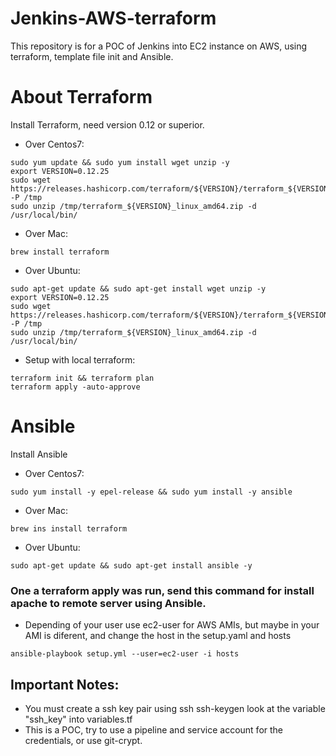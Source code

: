 # Jenkins-AWS-terraform
This repository is for a POC of Jenkins into EC2 instance on AWS, using terraform, template file init and Ansible.

# About Terraform
Install Terraform, need version 0.12 or superior.
* Over Centos7:
```
sudo yum update && sudo yum install wget unzip -y
export VERSION=0.12.25
sudo wget https://releases.hashicorp.com/terraform/${VERSION}/terraform_${VERSION}_linux_amd64.zip -P /tmp
sudo unzip /tmp/terraform_${VERSION}_linux_amd64.zip -d /usr/local/bin/
```

* Over Mac:
```
brew install terraform
```

* Over Ubuntu:
```
sudo apt-get update && sudo apt-get install wget unzip -y
export VERSION=0.12.25
sudo wget https://releases.hashicorp.com/terraform/${VERSION}/terraform_${VERSION}_linux_amd64.zip -P /tmp
sudo unzip /tmp/terraform_${VERSION}_linux_amd64.zip -d /usr/local/bin/
```

* Setup with local terraform:
```
terraform init && terraform plan
terraform apply -auto-approve
```

# Ansible
Install Ansible

* Over Centos7:
```
sudo yum install -y epel-release && sudo yum install -y ansible
```

* Over Mac:
```
brew ins install terraform
```

* Over Ubuntu:
```
sudo apt-get update && sudo apt-get install ansible -y
```

### One a terraform apply was run, send this command for install apache to remote server using Ansible.
* Depending of your user use ec2-user for AWS AMIs, but maybe in your AMI is diferent, and change the host in the setup.yaml and hosts
```
ansible-playbook setup.yml --user=ec2-user -i hosts
```

## Important Notes:
* You must create a ssh key pair using ssh ssh-keygen look at the variable "ssh_key" into variables.tf
* This is a POC, try to use a pipeline and service account for the credentials, or use git-crypt.